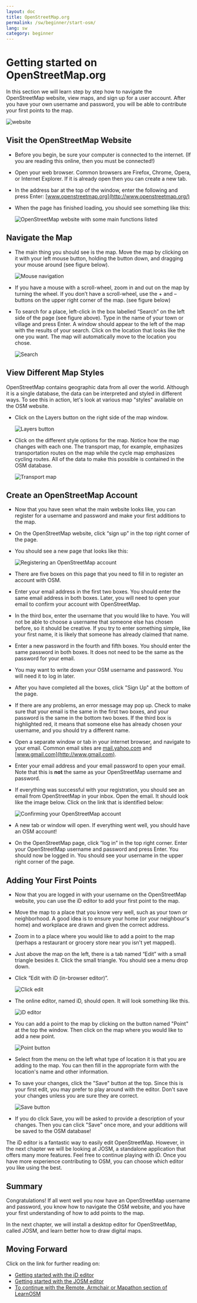 ```yaml
---
layout: doc
title: OpenStreetMap.org
permalink: /sw/beginner/start-osm/
lang: sw
category: beginner
---
```


Getting started on OpenStreetMap.org
====================================

In this section we will learn step by step how to navigate the
OpenStreetMap website, view maps, and sign up for a user
account. After you have your own username and password, you will be able
to contribute your first points to the map.

![website][]

Visit the OpenStreetMap Website
-------------------------------

-   Before you begin, be sure your computer is connected to the internet.
    (If you are reading this online, then you must be connected!)
-   Open your web browser. Common browsers are Firefox, Chrome, Opera, or Internet
    Explorer. If it is already open then you can create a new tab.
-   In the address bar at the top of the window, enter the following and press Enter:
    [www.openstreetmap.org](http://www.openstreetmap.org/)
-   When the page has finished loading, you should see something like
    this:

    ![OpenStreetMap website with some main functions listed][]

Navigate the Map
----------------

-   The main thing you should see is the map. Move the map by clicking
    on it with your left mouse button, holding the button down, and
    dragging your mouse around (see figure below).

    ![Mouse navigation][]

-   If you have a mouse with a scroll-wheel, zoom in and out on the map
    by turning the wheel. If you don’t have a scroll-wheel, use the +
    and – buttons on the upper right corner of the map. (see figure
    below)
-   To search for a place, left-click in the box labelled “Search” on
    the left side of the page (see figure above). Type in the name of
    your town or village and press Enter. A window should appear to the
    left of the map with the results of your search. Click on the
    location that looks like the one you want. The map will
    automatically move to the location you chose.

    ![Search][]
   

View Different Map Styles
------------------------

OpenStreetMap contains geographic data from all over the world. Although
it is a single database, the data can be interpreted and styled in
different ways. To see this in action, let's look at various map "styles"
available on the OSM website.

-   Click on the Layers button on the right side of the map window.

    ![Layers button][]

-   Click on the different style options for the map. Notice how the map
    changes with each one. The transport map, for example, emphasizes
    transportation routes on the map while the cycle map emphasizes cycling
    routes. All of the data to make this possible is contained in the OSM
    database.

    ![Transport map][]

Create an OpenStreetMap Account
-------------------------------

-   Now that you have seen what the main website looks like, you can
    register for a username and password and make your first additions
    to the map.
-   On the OpenStreetMap website, click “sign up” in the top
    right corner of the page.
-   You should see a new page that looks like this:

    ![Registering an OpenStreetMap account][]

-   There are five boxes on this page that you need to fill in to
    register an account with OSM.
-   Enter your email address in the first two boxes. You should enter
    the same email address in both boxes. Later, you will need to open
    your email to confirm your account with OpenStreetMap.
-   In the third box, enter the username that you would like to have.
    You will not be able to choose a username that someone else has
    chosen before, so it should be creative. If you try to enter
    something simple, like your first name, it is likely that someone
    has already claimed that name.
-   Enter a new password in the fourth and fifth boxes. You should enter
    the same password in both boxes. It does not need to be the same as
    the password for your email.
-   You may want to write down your OSM username and password. You will
    need it to log in later.
-   After you have completed all the boxes, click "Sign Up" at the
    bottom of the page.
-   If there are any problems, an error message may pop up. Check to
    make sure that your email is the same in the first two boxes, and
    your password is the same in the bottom two boxes. If the third box
    is highlighted red, it means that someone else has already chosen
    your username, and you should try a different name.
-   Open a separate window or tab in your internet browser, and navigate
    to your email.  Common email sites are [mail.yahoo.com](http://mail.yahoo.com)
    and [www.gmail.com](http://www.gmail.com).
-   Enter your email address and your email password to open your email.
    Note that this is __not__ the same as your OpenStreetMap username and
    password.
-   If everything was successful with your registration, you should see
    an email from OpenStreetMap in your inbox. Open the email. It should
    look like the image below. Click on the link that is identified
    below:

    ![Confirming your OpenStreetMap account][]

-   A new tab or window will open. If everything went well, you should
    have an OSM account!
-   On the OpenStreetMap page, click “log in” in the top right corner.
    Enter your OpenStreetMap username and password and press Enter. You
    should now be logged in. You should see your username in the upper
    right corner of the page.

Adding Your First Points
------------------------

-   Now that you are logged in with your username on the OpenStreetMap
    website, you can use the iD editor to add your first point to
    the map.
-   Move the map to a place that you know very well, such as your town
    or neighborhood. A good idea is to ensure your home (or your neighbour's home) and workplace are drawn and given the correct address. 
-   Zoom in to a place where you would like to add a point to the map (perhaps a restaurant or grocery store near you isn't yet mapped).
-   Just above the map on the left, there is a tab named “Edit” with a small
    triangle besides it. Click the small triangle. You should see a menu
    drop down.
-   Click “Edit with iD (in-browser editor)”.

    ![Click edit][]

-   The online editor, named iD, should open. It will look something like this.

    ![iD editor][]

-   You can add a point to the map by clicking on the button named "Point" at
    the top the window. Then click on the map where you would like to add a new
    point.

    ![Point button][]    

-   Select from the menu on the left what type of location it is that you are
    adding to the map. You can then fill in the appropriate form with the location's
    name and other information.
-   To save your changes, click the "Save" button at the top. Since this is your
    first edit, you may prefer to play around with the editor. Don't save your changes
    unless you are sure they are correct.

    ![Save button][]    

-   If you do click Save, you will be asked to provide a description of your changes.
    Then you can click "Save" once more, and your additions will be saved to the
    OSM database!

<!-- link to iD editor chapter when ready -->

The iD editor is a fantastic way to easily edit OpenStreetMap. However, in the next chapter
we will be looking at JOSM, a standalone application that offers many more features. Feel free
to continue playing with iD. Once you have more experience contributing to OSM, you can choose
which editor you like using the best.

Summary
-------

Congratulations! If all went well you now have an OpenStreetMap username
and password, you know how to navigate the OSM website, and you have
your first understanding of how to add points to the map.

In the next chapter, we will install a desktop editor for OpenStreetMap,
called JOSM, and learn better how to draw digital maps.

Moving Forward
--------------

Click on the link for further reading on:  

*  [Getting started with the iD editor](/en/editing/id-editor/)   
*  [Getting started with the JOSM editor](/en/beginner/start-josm/) 
*  [To continue with the Remote, Armchair or Mapathon section of LearnOSM](/en/coordination/remote/)  


[website]: /images/beginner/start-osm_website.png
[OpenStreetMap website with some main functions listed]: /images/beginner/osm-website-main-functions.png
[Mouse navigation]: /images/beginner/mouse-navigation.png
[Search]: /images/beginner/search.png
[Layers button]: /images/beginner/layers.png
[Transport map]: /images/beginner/transport-map.png
[Registering an OpenStreetMap account]: /images/beginner/registering-account.png
[Confirming your OpenStreetMap account]: /images/beginner/confirming-account.png
[Click edit]: /images/beginner/click-edit.png
[iD editor]: /images/beginner/id-editor.png
[Point button]: /images/beginner/point-button.png
[Save button]: /images/beginner/save-button.png
